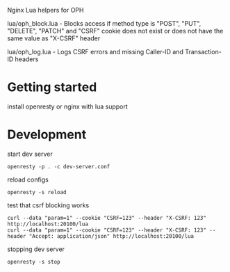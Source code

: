 Nginx Lua helpers for OPH

lua/oph_block.lua - Blocks access if method type is "POST", "PUT", "DELETE", "PATCH" and "CSRF" cookie does not exist or does not have the same value as "X-CSRF" header

lua/oph_log.lua - Logs CSRF errors and missing Caller-ID and Transaction-ID headers  

# Getting started

install openresty or nginx with lua support

# Development

start dev server

    openresty -p . -c dev-server.conf 

reload configs

    openresty -s reload

test that csrf blocking works

    curl --data "param=1" --cookie "CSRF=123" --header "X-CSRF: 123" http://localhost:20100/lua
    curl --data "param=1" --cookie "CSRF=123" --header "X-CSRF: 123" --header "Accept: application/json" http://localhost:20100/lua

stopping dev server

    openresty -s stop
